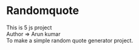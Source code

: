 # Randomquote
This is 5 js project
<br>
Author => Arun kumar
<br>
To make a simple random quote generator project.